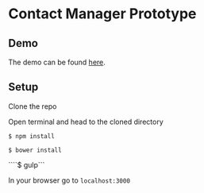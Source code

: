 # Contact Manager Prototype

## Demo

The demo can be found [here](http://www.austincondiff.com/contacts).

## Setup

Clone the repo

Open terminal and head to the cloned directory

```$ npm install```

```$ bower install```

````$ gulp```

In your browser go to `localhost:3000`
